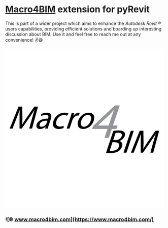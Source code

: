 # [Macro4BIM](https://macro4bim.com/) extension for pyRevit

This is part of a wider project which aims to enhance the _Autodesk Revit ®_ users capabilities, providing efficient solutions and boarding up interesting discussion about BIM.
Use it and feel free to reach me out at any convenience! ✌😄

<!-- ![LCS Logo](https://static.wixstatic.com/media/7269a3_d7b3976a87384c56810d9fa46c51b2ef~mv2.png/v1/fill/w_600,h_209,al_c,q_85,usm_0.66_1.00_0.01/Artboard%207%402x.webp "Macro4BIM") -->

![m4b-logo](m4b-logo.png)

### ![🌐 www.macro4bim.com](https://www.macro4bim.com/)

